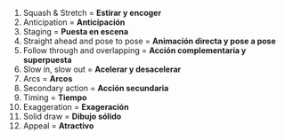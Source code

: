 1. Squash & Stretch = **Estirar y encoger**
2. Anticipation = **Anticipación**
3. Staging = **Puesta en escena**
4. Straight ahead and pose to pose = **Animación directa y pose a pose**
5. Follow through and overlapping = **Acción complementaria y superpuesta**
6. Slow in, slow out = **Acelerar y desacelerar**
7. Arcs = **Arcos**
8. Secondary action = **Acción secundaria**
9. Timing = **Tiempo**
10. Exaggeration = **Exageración**
11. Solid draw = **Dibujo sólido**
12. Appeal = **Atractivo**
